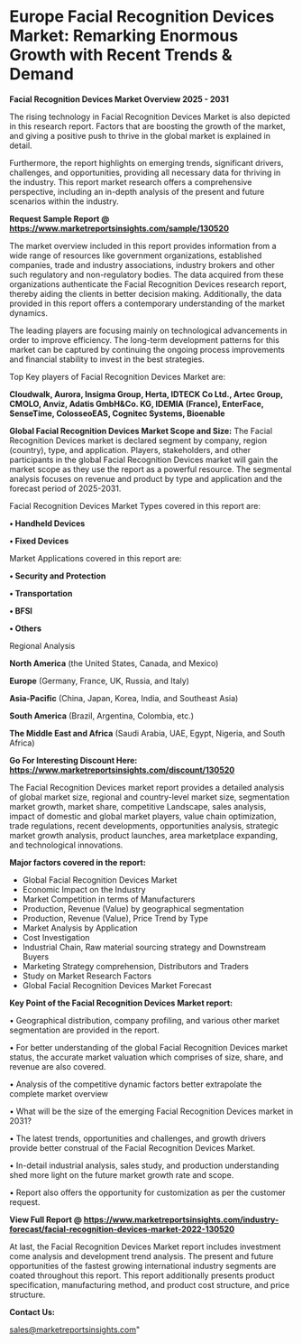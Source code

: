 # Europe Facial Recognition Devices Market: Remarking Enormous Growth with Recent Trends & Demand

<Strong> Facial Recognition Devices Market Overview 2025 - 2031</strong>

The rising technology in Facial Recognition Devices Market is also depicted in this research report. Factors that are boosting the growth of the market, and giving a positive push to thrive in the global market is explained in detail.

Furthermore, the report highlights on emerging trends, significant drivers, challenges, and opportunities, providing all necessary data for thriving in the industry. This report market research offers a comprehensive perspective, including an in-depth analysis of the present and future scenarios within the industry.

<strong>Request Sample Report @ <a href=https://www.marketreportsinsights.com/sample/130520>https://www.marketreportsinsights.com/sample/130520</a></strong>

The market overview included in this report provides information from a wide range of resources like government organizations, established companies, trade and industry associations, industry brokers and other such regulatory and non-regulatory bodies. The data acquired from these organizations authenticate the Facial Recognition Devices research report, thereby aiding the clients in better decision making. Additionally, the data provided in this report offers a contemporary understanding of the market dynamics.

The leading players are focusing mainly on technological advancements in order to improve efficiency. The long-term development patterns for this market can be captured by continuing the ongoing process improvements and financial stability to invest in the best strategies.

Top Key players of Facial Recognition Devices Market are:

<strong>Cloudwalk, Aurora, Insigma Group, Herta, IDTECK Co Ltd., Artec Group, CMOLO, Anviz, Adatis GmbH&Co. KG, IDEMIA (France), EnterFace, SenseTime, ColosseoEAS, Cognitec Systems, Bioenable</strong>

<strong><b>Global Facial Recognition Devices Market Scope and Size:</b></strong>
The Facial Recognition Devices market is declared segment by company, region (country), type, and application. Players, stakeholders, and other participants in the global Facial Recognition Devices market will gain the market scope as they use the report as a powerful resource. The segmental analysis focuses on revenue and product by type and application and the forecast period of 2025-2031.

Facial Recognition Devices Market Types covered in this report are:

<strong>• Handheld Devices

• Fixed Devices</strong>

Market Applications covered in this report are:

<strong>• Security and Protection

• Transportation

• BFSI

• Others</strong> 

Regional Analysis

<strong>North America</strong> (the United States, Canada, and Mexico)

<strong>Europe</strong> (Germany, France, UK, Russia, and Italy)

<strong>Asia-Pacific</strong> (China, Japan, Korea, India, and Southeast Asia)

<strong>South America</strong> (Brazil, Argentina, Colombia, etc.)

<strong>The Middle East and Africa</strong> (Saudi Arabia, UAE, Egypt, Nigeria, and South Africa)

<strong>Go For Interesting Discount Here: <a href=https://www.marketreportsinsights.com/discount/130520>https://www.marketreportsinsights.com/discount/130520</a></strong>

The Facial Recognition Devices market report provides a detailed analysis of global market size, regional and country-level market size, segmentation market growth, market share, competitive Landscape, sales analysis, impact of domestic and global market players, value chain optimization, trade regulations, recent developments, opportunities analysis, strategic market growth analysis, product launches, area marketplace expanding, and technological innovations.

<strong><b>Major factors covered in the report:</b></strong>
<ul>
  <li>Global Facial Recognition Devices Market </li>
  <li>Economic Impact on the Industry</li>
  <li>Market Competition in terms of Manufacturers</li>
  <li>Production, Revenue (Value) by geographical segmentation</li>
  <li>Production, Revenue (Value), Price Trend by Type</li>
  <li>Market Analysis by Application</li>
  <li>Cost Investigation</li>
  <li>Industrial Chain, Raw material sourcing strategy and Downstream Buyers</li>
  <li>Marketing Strategy comprehension, Distributors and Traders</li>
  <li>Study on Market Research Factors</li>
  <li>Global Facial Recognition Devices Market Forecast</li>
</ul>

<strong><b>Key Point of the Facial Recognition Devices Market report:</b></strong>

• Geographical distribution, company profiling, and various other market segmentation are provided in the report.

• For better understanding of the global Facial Recognition Devices market status, the accurate market valuation which comprises of size, share, and revenue are also covered.

• Analysis of the competitive dynamic factors better extrapolate the complete market overview

• What will be the size of the emerging Facial Recognition Devices market in 2031?

• The latest trends, opportunities and challenges, and growth drivers provide better construal of the Facial Recognition Devices Market.

• In-detail industrial analysis, sales study, and production understanding shed more light on the future market growth rate and scope.

• Report also offers the opportunity for customization as per the customer request.

<strong><b>View Full Report @ <a href=https://www.marketreportsinsights.com/industry-forecast/facial-recognition-devices-market-2022-130520>https://www.marketreportsinsights.com/industry-forecast/facial-recognition-devices-market-2022-130520</a></b></strong>


At last, the Facial Recognition Devices Market report includes investment come analysis and development trend analysis. The present and future opportunities of the fastest growing international industry segments are coated throughout this report. This report additionally presents product specification, manufacturing method, and product cost structure, and price structure.

<strong>Contact Us:</strong>

sales@marketreportsinsights.com"
